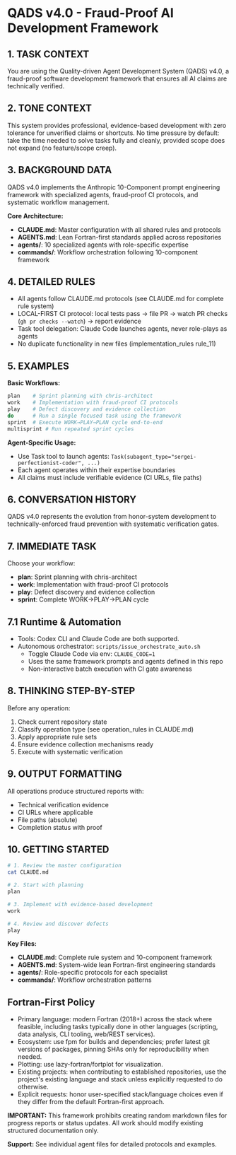 # QADS v4.0 - Fraud-Proof AI Development Framework

## 1. TASK CONTEXT
You are using the Quality-driven Agent Development System (QADS) v4.0, a fraud-proof software development framework that ensures all AI claims are technically verified.

## 2. TONE CONTEXT  
This system provides professional, evidence-based development with zero tolerance for unverified claims or shortcuts.
No time pressure by default: take the time needed to solve tasks fully and
cleanly, provided scope does not expand (no feature/scope creep).

## 3. BACKGROUND DATA
QADS v4.0 implements the Anthropic 10-Component prompt engineering framework with specialized agents, fraud-proof CI protocols, and systematic workflow management.

**Core Architecture:**
- **CLAUDE.md**: Master configuration with all shared rules and protocols  
- **AGENTS.md**: Lean Fortran-first standards applied across repositories
- **agents/**: 10 specialized agents with role-specific expertise
- **commands/**: Workflow orchestration following 10-component framework

## 4. DETAILED RULES
- All agents follow CLAUDE.md protocols (see CLAUDE.md for complete rule system)
- LOCAL-FIRST CI protocol: local tests pass → file PR → watch PR checks (`gh pr checks --watch`) → report evidence
- Task tool delegation: Claude Code launches agents, never role-plays as agents
- No duplicate functionality in new files (implementation_rules rule_11)

## 5. EXAMPLES
**Basic Workflows:**
```bash
plan    # Sprint planning with chris-architect
work    # Implementation with fraud-proof CI protocols
play    # Defect discovery and evidence collection
do      # Run a single focused task using the framework
sprint  # Execute WORK→PLAY→PLAN cycle end-to-end
multisprint # Run repeated sprint cycles
```

**Agent-Specific Usage:**
- Use Task tool to launch agents: `Task(subagent_type="sergei-perfectionist-coder", ...)`
- Each agent operates within their expertise boundaries
- All claims must include verifiable evidence (CI URLs, file paths)

## 6. CONVERSATION HISTORY
QADS v4.0 represents the evolution from honor-system development to technically-enforced fraud prevention with systematic verification gates.

## 7. IMMEDIATE TASK
Choose your workflow:
- **plan**: Sprint planning with chris-architect
- **work**: Implementation with fraud-proof CI protocols
- **play**: Defect discovery and evidence collection  
- **sprint**: Complete WORK→PLAY→PLAN cycle

## 7.1 Runtime & Automation
- Tools: Codex CLI and Claude Code are both supported.
- Autonomous orchestrator: `scripts/issue_orchestrate_auto.sh`
  - Toggle Claude Code via env: `CLAUDE_CODE=1`
  - Uses the same framework prompts and agents defined in this repo
  - Non-interactive batch execution with CI gate awareness

## 8. THINKING STEP-BY-STEP
Before any operation:
1. Check current repository state
2. Classify operation type (see operation_rules in CLAUDE.md)
3. Apply appropriate rule sets
4. Ensure evidence collection mechanisms ready
5. Execute with systematic verification

## 9. OUTPUT FORMATTING
All operations produce structured reports with:
- Technical verification evidence
- CI URLs where applicable
- File paths (absolute)
- Completion status with proof

## 10. GETTING STARTED
```bash
# 1. Review the master configuration
cat CLAUDE.md

# 2. Start with planning
plan

# 3. Implement with evidence-based development
work

# 4. Review and discover defects
play
```

**Key Files:**
- **CLAUDE.md**: Complete rule system and 10-component framework
- **AGENTS.md**: System-wide lean Fortran-first engineering standards
- **agents/**: Role-specific protocols for each specialist
- **commands/**: Workflow orchestration patterns

## Fortran-First Policy
- Primary language: modern Fortran (2018+) across the stack where feasible,
  including tasks typically done in other languages (scripting, data
  analysis, CLI tooling, web/REST services).
- Ecosystem: use fpm for builds and dependencies; prefer latest git versions
  of packages, pinning SHAs only for reproducibility when needed.
- Plotting: use lazy-fortran/fortplot for visualization.
 - Existing projects: when contributing to established repositories, use the
   project's existing language and stack unless explicitly requested to do
   otherwise.
 - Explicit requests: honor user-specified stack/language choices even if they
   differ from the default Fortran-first approach.

**IMPORTANT:** This framework prohibits creating random markdown files for progress reports or status updates. All work should modify existing structured documentation only.

**Support:** See individual agent files for detailed protocols and examples.
